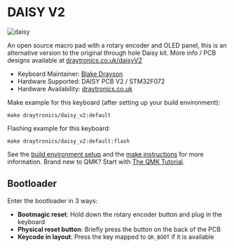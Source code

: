 # DAISY V2
![daisy](https://i.imgur.com/42p02KD.png)  

An open source macro pad with a rotary encoder and OLED panel, this is an alternative version to the original through hole Daisy kit. More info / PCB designs available at [draytronics.co.uk/daisyV2](https://www.draytronics.co.uk/daisyV2)

* Keyboard Maintainer: [Blake Drayson](https://github.com/ghostseven)
* Hardware Supported: DAISY PCB V2 / STM32F072
* Hardware Availability: [draytronics.co.uk](https://draytronics.co.uk)

Make example for this keyboard (after setting up your build environment):

    make draytronics/daisy_v2:default

Flashing example for this keyboard:

    make draytronics/daisy_v2:default:flash

See the [build environment setup](https://docs.qmk.fm/#/getting_started_build_tools) and the [make instructions](https://docs.qmk.fm/#/getting_started_make_guide) for more information. Brand new to QMK? Start with [The QMK Tutorial](https://docs.qmk.fm/#/newbs).

## Bootloader

Enter the bootloader in 3 ways:

* **Bootmagic reset**: Hold down the rotary encoder button and plug in the keyboard
* **Physical reset button**: Briefly press the button on the back of the PCB
* **Keycode in layout**: Press the key mapped to `QK_BOOT` if it is available
